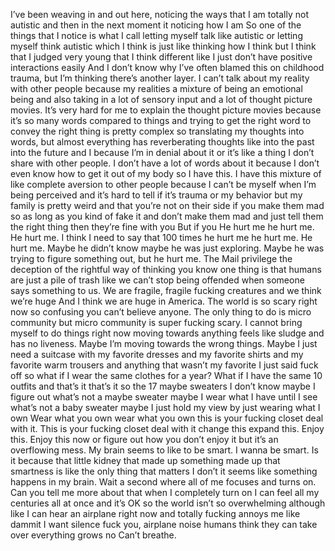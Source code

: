 I’ve been weaving in and out here, noticing the ways that I am totally not autistic and then in the next moment it noticing how I am
So one of the things that I notice is what I call letting myself talk like autistic or letting myself think autistic which I think is just like thinking how I think but I think that I judged very young that I think different like I just don’t have positive interactions easily And I don’t know why
I’ve often blamed this on childhood trauma, but I’m thinking there’s another layer. I can’t talk about my reality with other people because my realities a mixture of being an emotional being and also taking in a lot of sensory input and a lot of thought picture movies. It’s very hard for me to explain the thought picture movies because it’s so many words compared to things and trying to get the right word to convey the right thing is pretty complex so translating my thoughts into words, but almost everything has reverberating thoughts like into the past into the future and I because I’m in denial about it or it’s like a thing I don’t share with other people. I don’t have a lot of words about it because I don’t even know how to get it out of my body so I have this. 
I have this mixture of like complete aversion to other people because I can’t be myself when I’m being perceived and it’s hard to tell if it’s trauma or my behavior but my family is pretty weird and that you’re not on their side if you make them mad so as long as you kind of fake it and don’t make them mad and just tell them the right thing then they’re fine with you But if you
He hurt me he hurt me. He hurt me. I think I need to say that 100 times he hurt me he hurt me. He hurt me.
Maybe he didn’t know maybe he was just exploring. Maybe he was trying to figure something out, but he hurt me. The Mail privilege the deception of the rightful way of thinking you know one thing is that humans are just a pile of trash like we can’t stop being offended when someone says something to us. We are fragile, fragile fucking creatures and we think we’re huge And I think we are huge in America. The world is so scary right now so confusing you can’t believe anyone. The only thing to do is micro community but micro community is super fucking scary.
I cannot bring myself to do things right now moving towards anything feels like sludge and has no liveness. Maybe I’m moving towards the wrong things. Maybe I just need a suitcase with my favorite dresses and my favorite shirts and my favorite warm trousers and anything that wasn’t my favorite I just said fuck off so what if I wear the same clothes for a year? What if I have the same 10 outfits and that’s it that’s it so the 17 maybe sweaters I don’t know maybe I figure out what’s not a maybe sweater maybe I wear what I have until I see what’s not a baby sweater maybe I just hold my view by just wearing what I own Wear what you own wear what you own this is your fucking closet deal with it. This is your fucking closet deal with it change this expand this. Enjoy this. Enjoy this now or figure out how you don’t enjoy it but it’s an overflowing mess.
My brain seems to like to be smart. I wanna be smart. Is it because that little kidney that made up something made up that smartness is like the only thing that matters I don’t it seems like something happens in my brain. Wait a second where all of me focuses and turns on.
Can you tell me more about that when I completely turn on I can feel all my centuries all at once and it’s OK so the world isn’t so overwhelming although like I can hear an airplane right now and totally fucking annoys me like dammit I want silence fuck you, airplane noise humans think they can take over everything grows no Can’t breathe.